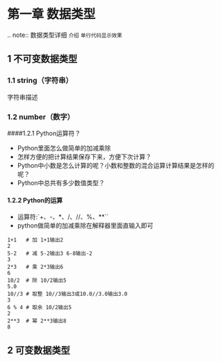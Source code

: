 # 第一章 数据类型
.. note::
    数据类型详细 `介绍`  ``单行代码显示效果`` 
## 1 不可变数据类型
### 1.1 string（字符串）
字符串描述
### 1.2 number（数字）

####1.2.1 Python运算符？
* Python里面怎么做简单的加减乘除
* 怎样方便的把计算结果保存下来，方便下次计算？
* Python中小数是怎么计算的呢？小数和整数的混合运算计算结果是怎样的呢？
* Python中总共有多少数值类型？

#### 1.2.2 Python的运算
* 运算符:`+、-、*、/、//、%、**``
* python做简单的加减乘除在解释器里面直输入即可

```
1+1   # 加 1+1输出2
2
5-2   # 减 5-2输出3 6-8输出-2
3
2*3   # 乘 2*3输出6
6
10/2  # 除 10/2输出5
5.0
10//3 # 取整 10//3输出3或10.0//3.0输出3.0
3
6 % 4 # 取余 10/2输出5
2
2**3  # 幂 2**3输出8
8
```

## 2 可变数据类型